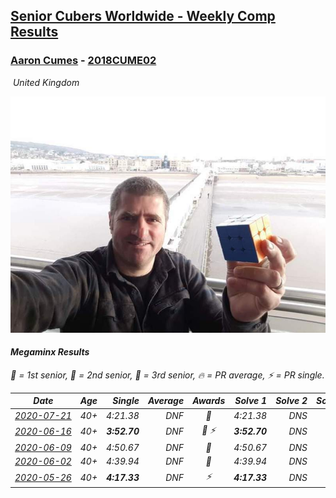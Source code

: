 <style>table {white-space: nowrap;}</style>
<link rel="stylesheet" type="text/css" href="/scw-comp/css/flags.css" />

## [Senior Cubers Worldwide - Weekly Comp Results](/scw-comp/results/)
### [Aaron Cumes](README.md) - [2018CUME02](https://www.worldcubeassociation.org/persons/2018CUME02?event=minx)

<i class="flag flag-GB" />&nbsp;United Kingdom

![Aaron Cumes](1546413483.jpg)

#### Megaminx Results

<span style="white-space: nowrap;">🥇 = 1st senior</span>, <span style="white-space: nowrap;">🥈 = 2nd senior</span>, <span style="white-space: nowrap;">🥉 = 3rd senior</span>, <span style="white-space: nowrap;">🔥 = PR average</span>, <span style="white-space: nowrap;">⚡ = PR single</span>.

| Date | Age | Single | Average | Awards | Solve 1 | Solve 2 | Solve 3 | Solve 4 | Solve 5 | Video |
| :--: | :--: | --: | --: | :--: | --: | --: | --: | --: | --: | :-- |
| [2020-07-21](../../results/2020-07-21/minx.md) | 40+ | 4:21.38 | DNF | 🥉 | 4:21.38 | DNS | DNS | DNS | DNS | [Desktop](https://www.facebook.com/events/1842039515939197/permalink/1844070282402787) / [Mobile](https://m.facebook.com/events/1842039515939197?view=permalink&id=1844070282402787) |
| [2020-06-16](../../results/2020-06-16/minx.md) | 40+ | **3:52.70** | DNF | 🥉 ⚡ | **3:52.70** | DNS | DNS | DNS | DNS | [Desktop](https://www.facebook.com/events/604103587178706/permalink/604969967092068) / [Mobile](https://m.facebook.com/events/604103587178706?view=permalink&id=604969967092068) |
| [2020-06-09](../../results/2020-06-09/minx.md) | 40+ | 4:50.67 | DNF | 🥉 | 4:50.67 | DNS | DNS | DNS | DNS | [Desktop](https://www.facebook.com/events/903549840109576/permalink/903679113429982) / [Mobile](https://m.facebook.com/events/903549840109576?view=permalink&id=903679113429982) |
| [2020-06-02](../../results/2020-06-02/minx.md) | 40+ | 4:39.94 | DNF | 🥉 | 4:39.94 | DNS | DNS | DNS | DNS | [Desktop](https://www.facebook.com/events/3373950429496747/permalink/3380188232206300) / [Mobile](https://m.facebook.com/events/3373950429496747?view=permalink&id=3380188232206300) |
| [2020-05-26](../../results/2020-05-26/minx.md) | 40+ | **4:17.33** | DNF | ⚡ | **4:17.33** | DNS | DNS | DNS | DNS | [Desktop](https://www.facebook.com/events/688407551989463/permalink/692397031590515) / [Mobile](https://m.facebook.com/events/688407551989463?view=permalink&id=692397031590515) |


<!-- Global site tag (gtag.js) - Google Analytics -->
<script async src="https://www.googletagmanager.com/gtag/js?id=UA-86348435-3"></script>
<script>window.dataLayer = window.dataLayer || []; function gtag() {dataLayer.push(arguments);} gtag('js', new Date()); gtag('config', 'UA-86348435-3');</script>
